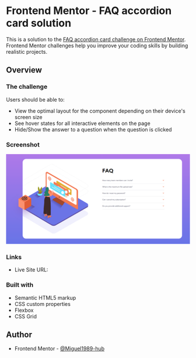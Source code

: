 # Frontend Mentor - FAQ accordion card solution

This is a solution to the [FAQ accordion card challenge on Frontend Mentor](https://www.frontendmentor.io/challenges/faq-accordion-card-XlyjD0Oam). Frontend Mentor challenges help you improve your coding skills by building realistic projects. 



## Overview

### The challenge

Users should be able to:

- View the optimal layout for the component depending on their device's screen size
- See hover states for all interactive elements on the page
- Hide/Show the answer to a question when the question is clicked

### Screenshot

![](./images/accordion.png)


### Links

- Live Site URL:

### Built with

- Semantic HTML5 markup
- CSS custom properties
- Flexbox
- CSS Grid


## Author

- Frontend Mentor - [@Miguel1989-hub](https://www.frontendmentor.io/profile/Miguel1989-hub)
